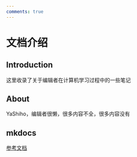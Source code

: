 ```yaml
---
comments: true
---
```

# 文档介绍
## Introduction
这里收录了关于编辑者在计算机学习过程中的一些笔记
## About
YaShiho，编辑者很懒，很多内容不全，很多内容没有
## mkdocs
[参考文档](https://squidfunk.github.io/mkdocs-material/getting-started/)